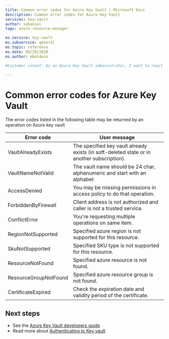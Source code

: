 ```yaml
---
title: Common error codes for Azure Key Vault | Microsoft Docs
description: Common error codes for Azure Key Vault
services: key-vault
author: sebansal
tags: azure-resource-manager

ms.service: key-vault
ms.subservice: general
ms.topic: reference
ms.date: 09/29/2020
ms.author: mbaldwin

#Customer intent: As an Azure Key Vault administrator, I want to react to soft-delete being turned on for all key vaults.

---
```


# Common error codes for Azure Key Vault

The error codes listed in the following table may be returned by an operation on Azure key vault

| Error code | User message |
|--|--|
| VaultAlreadyExists |  The specified key vault already exists (in soft-deleted state or in another subscription). |
| VaultNameNotValid |  The vault name should be 24 char, alphanumeric and start with an alphabet |
| AccessDenied |  You may be missing permissions in access policy to do that operation. |
| ForbiddenByFirewall |  Client address is not authorized and caller is not a trusted service. |
| ConflictError |  You're requesting multiple operations on same item.  |
| RegionNotSupported |  Specified azure region is not supported for this resource. |
| SkuNotSupported |  Specified SKU type is not supported for this resource. |
| ResourceNotFound |  Specified azure resource is not found. |
| ResourceGroupNotFound | Specified azure resource group is not found. |
| CertificateExpired |  Check the expiration date and validity period of the certificate. |


## Next steps

- See the [Azure Key Vault developers guide](developers-guide.md)
- Read more about [Authenticating to Key vault](authentication.md)
